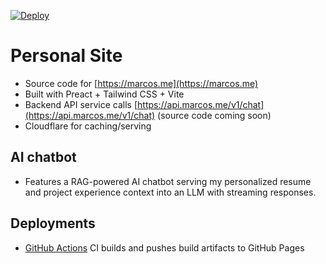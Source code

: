 [![Deploy](https://github.com/marcoss/marcoss.github.io/actions/workflows/deploy.yml/badge.svg)](https://github.com/marcoss/marcoss.github.io/actions)

# Personal Site

- Source code for [https://marcos.me](https://marcos.me)
- Built with Preact + Tailwind CSS + Vite
- Backend API service calls [https://api.marcos.me/v1/chat](https://api.marcos.me/v1/chat) (source code coming soon)
- Cloudflare for caching/serving

## AI chatbot

- Features a RAG-powered AI chatbot serving my personalized resume and project experience context into an LLM with streaming responses.

## Deployments

- [GitHub Actions](https://github.com/marcoss/marcoss.github.io/actions/) CI builds and pushes build artifacts to GitHub Pages
